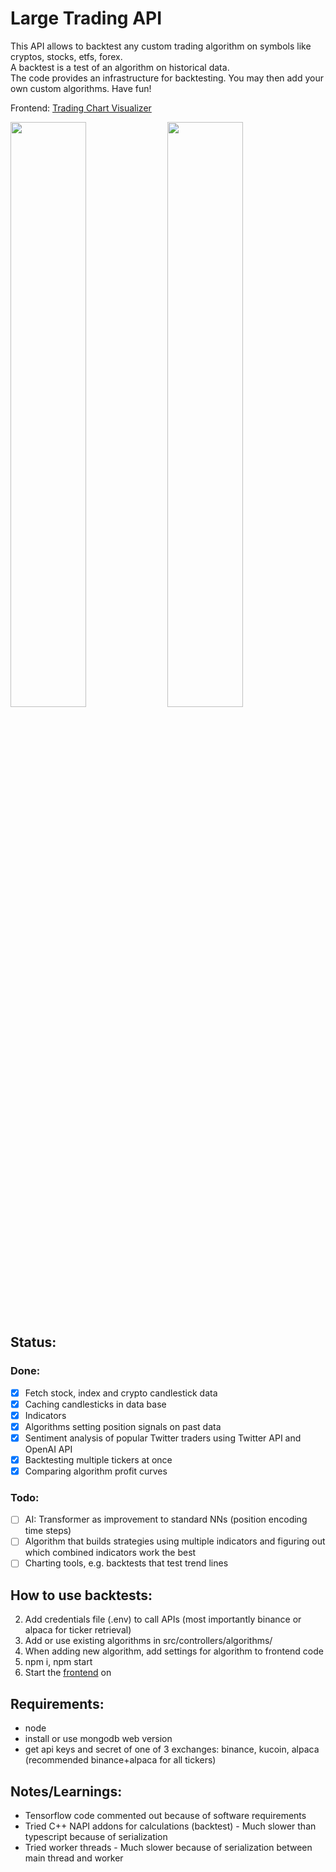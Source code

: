 # Large Trading API
This API allows to backtest any custom trading algorithm on symbols like cryptos, stocks, etfs, forex.\
A backtest is a test of an algorithm on historical data.\
The code provides an infrastructure for backtesting. You may then add your own custom algorithms. Have fun!

Frontend: [Trading Chart Visualizer](https://github.com/janv93/trading-chart-visualizer)
<div float="left">
  <img src="https://raw.githubusercontent.com/janv93/trading-chart-visualizer/main/github-content/chart.png" width="49%" />
  <img src="https://raw.githubusercontent.com/janv93/trading-chart-visualizer/main/github-content/multi-chart.png" width="49%" /> 
</div>

## Status:

### Done:

- [x] Fetch stock, index and crypto candlestick data
- [x] Caching candlesticks in data base
- [x] Indicators
- [x] Algorithms setting position signals on past data
- [x] Sentiment analysis of popular Twitter traders using Twitter API and OpenAI API
- [x] Backtesting multiple tickers at once
- [x] Comparing algorithm profit curves

### Todo:

- [ ] AI: Transformer as improvement to standard NNs (position encoding time steps)
- [ ] Algorithm that builds strategies using multiple indicators and figuring out which combined indicators work the best
- [ ] Charting tools, e.g. backtests that test trend lines

## How to use backtests:

2. Add credentials file (.env) to call APIs (most importantly binance or alpaca for ticker retrieval)
3. Add or use existing algorithms in src/controllers/algorithms/
4. When adding new algorithm, add settings for algorithm to frontend code
5. npm i, npm start
6. Start the [frontend](https://github.com/janv93/trading-chart-visualizer) on

## Requirements:

- node
- install or use mongodb web version
- get api keys and secret of one of 3 exchanges: binance, kucoin, alpaca (recommended binance+alpaca for all tickers)

## Notes/Learnings:

- Tensorflow code commented out because of software requirements
- Tried C++ NAPI addons for calculations (backtest) - Much slower than typescript because of serialization
- Tried worker threads - Much slower because of serialization between main thread and worker
